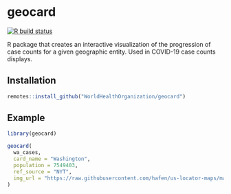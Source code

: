 
# geocard

<!-- badges: start -->
[![R build status](https://github.com/WorldHealthOrganization/geocard/workflows/R-CMD-check/badge.svg)](https://github.com/WorldHealthOrganization/geocard/actions)
<!-- badges: end -->

R package that creates an interactive visualization of the progression of case counts for a given geographic entity. Used in COVID-19 case counts displays.

## Installation

``` r
remotes::install_github("WorldHealthOrganization/geocard")
```

## Example

``` r
library(geocard)

geocard( 
  wa_cases, 
  card_name = "Washington", 
  population = 7549403, 
  ref_source = "NYT", 
  img_url = "https://raw.githubusercontent.com/hafen/us-locator-maps/master/thumbs/admin1/US/53.png" 
)
```
